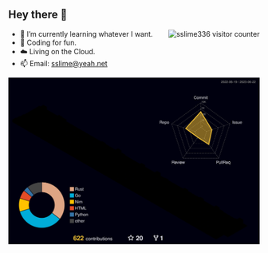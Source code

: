 ## Hey there 👋

<img align="right" src="https://count.getloli.com/get/@sslime336" alt="sslime336 visitor counter"/>

- 👣 I’m currently learning whatever I want.
- 🌱 Coding for fun.
- ☁️ Living on the Cloud.
- 📫 Email: sslime@yeah.net

![3d-contribution](./profile-3d-contrib/profile-night-rainbow.svg)

